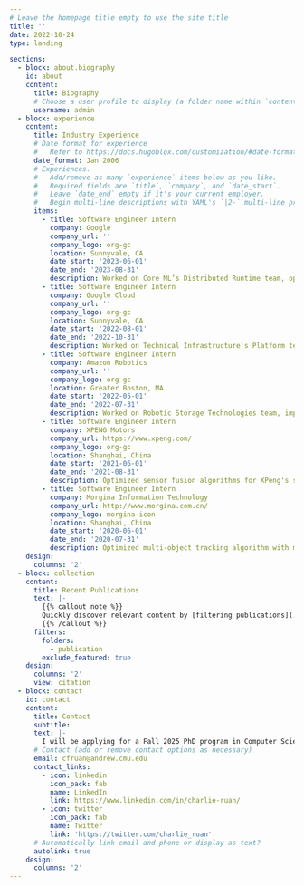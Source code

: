 ```yaml
---
# Leave the homepage title empty to use the site title
title: ''
date: 2022-10-24
type: landing

sections:
  - block: about.biography
    id: about
    content:
      title: Biography
      # Choose a user profile to display (a folder name within `content/authors/`)
      username: admin
  - block: experience
    content:
      title: Industry Experience
      # Date format for experience
      #   Refer to https://docs.hugoblox.com/customization/#date-format
      date_format: Jan 2006
      # Experiences.
      #   Add/remove as many `experience` items below as you like.
      #   Required fields are `title`, `company`, and `date_start`.
      #   Leave `date_end` empty if it's your current employer.
      #   Begin multi-line descriptions with YAML's `|2-` multi-line prefix.
      items:
        - title: Software Engineer Intern
          company: Google
          company_url: ''
          company_logo: org-gc
          location: Sunnyvale, CA
          date_start: '2023-06-01'
          date_end: '2023-08-31'
          description: Worked on Core ML’s Distributed Runtime team, optimizing Tensorflow's checkpoint to reduce wasted TPU cycles
        - title: Software Engineer Intern
          company: Google Cloud
          company_url: ''
          company_logo: org-gc
          location: Sunnyvale, CA
          date_start: '2022-08-01'
          date_end: '2022-10-31'
          description: Worked on Technical Infrastructure's Platform team, deploying accelerators in Google data centers using OpenBMC, implementing Linux daemon and firmware updates
        - title: Software Engineer Intern
          company: Amazon Robotics
          company_url: ''
          company_logo: org-gc
          location: Greater Boston, MA
          date_start: '2022-05-01'
          date_end: '2022-07-31'
          description: Worked on Robotic Storage Technologies team, improving worker's interaction with autonomous warehouse robots
        - title: Software Engineer Intern
          company: XPENG Motors
          company_url: https://www.xpeng.com/
          company_logo: org-gc
          location: Shanghai, China
          date_start: '2021-06-01'
          date_end: '2021-08-31'
          description: Optimized sensor fusion algorithms for XPeng's self-driving cars
        - title: Software Engineer Intern
          company: Morgina Information Technology
          company_url: http://www.morgina.com.cn/
          company_logo: morgina-icon
          location: Shanghai, China
          date_start: '2020-06-01'
          date_end: '2020-07-31'
          description: Optimized multi-object tracking algorithm with millimeter-wave radar
    design:
      columns: '2'
  - block: collection
    content:
      title: Recent Publications
      text: |-
        {{% callout note %}}
        Quickly discover relevant content by [filtering publications](./publication/).
        {{% /callout %}}
      filters:
        folders:
          - publication
        exclude_featured: true
    design:
      columns: '2'
      view: citation
  - block: contact
    id: contact
    content:
      title: Contact
      subtitle:
      text: |-
        I will be applying for a Fall 2025 PhD program in Computer Science. Please feel free to contact me!
      # Contact (add or remove contact options as necessary)
      email: cfruan@andrew.cmu.edu
      contact_links:
        - icon: linkedin
          icon_pack: fab
          name: LinkedIn
          link: https://www.linkedin.com/in/charlie-ruan/
        - icon: twitter
          icon_pack: fab
          name: Twitter
          link: 'https://twitter.com/charlie_ruan'
      # Automatically link email and phone or display as text?
      autolink: true
    design:
      columns: '2'
---
```

